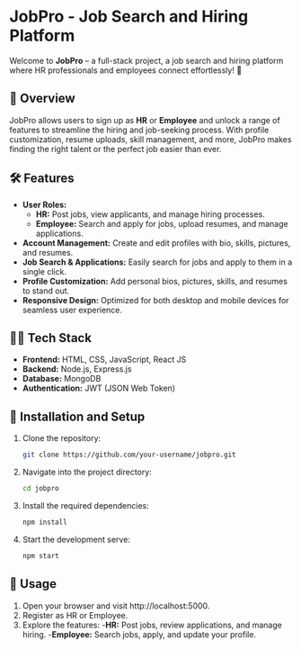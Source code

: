 # **JobPro - Job Search and Hiring Platform**  

Welcome to **JobPro** – a full-stack project, a job search and hiring platform where HR professionals and employees connect effortlessly! 🚀

## 🌟 **Overview**
JobPro allows users to sign up as **HR** or **Employee** and unlock a range of features to streamline the hiring and job-seeking process. With profile customization, resume uploads, skill management, and more, JobPro makes finding the right talent or the perfect job easier than ever.

## 🛠️ **Features**  
- **User Roles:**  
  - **HR:** Post jobs, view applicants, and manage hiring processes.  
  - **Employee:** Search and apply for jobs, upload resumes, and manage applications.
- **Account Management:** Create and edit profiles with bio, skills, pictures, and resumes.
- **Job Search & Applications:** Easily search for jobs and apply to them in a single click.
- **Profile Customization:** Add personal bios, pictures, skills, and resumes to stand out.
- **Responsive Design:** Optimized for both desktop and mobile devices for seamless user experience.

## 🧑‍💻 **Tech Stack**
- **Frontend:** HTML, CSS, JavaScript, React JS  
- **Backend:** Node.js, Express.js  
- **Database:** MongoDB  
- **Authentication:** JWT (JSON Web Token)  

## 🚀 **Installation and Setup**
1. Clone the repository:
   ```bash
   git clone https://github.com/your-username/jobpro.git

2. Navigate into the project directory:
   ```bash
   cd jobpro

3. Install the required dependencies:
   ```bash
   npm install

4. Start the development serve:
   ```bash
   npm start

## 💼 **Usage**
1. Open your browser and visit http://localhost:5000.
2. Register as HR or Employee.
3. Explore the features:
   -**HR:** Post jobs, review applications, and manage hiring.
   -**Employee:** Search jobs, apply, and update your profile.
